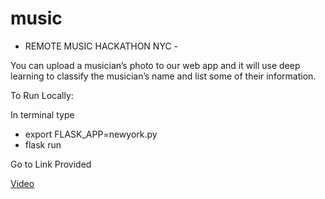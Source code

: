# music
- REMOTE MUSIC HACKATHON NYC - 

You can upload a musician’s photo to our web app and it will use deep learning to classify the musician’s name and list some of their information.

To Run Locally:

In terminal type 
- export FLASK_APP=newyork.py
- flask run
                 
Go to Link Provided

[Video](https://drive.google.com/open?id=1vj61gqJ70pKtjS5V8081_qJy_rQNt6cT)
